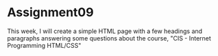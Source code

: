 # Assignment09
This week, I will create a simple HTML page with a few headings and paragraphs answering some questions about the course, "CIS - Internet Programming HTML/CSS"
